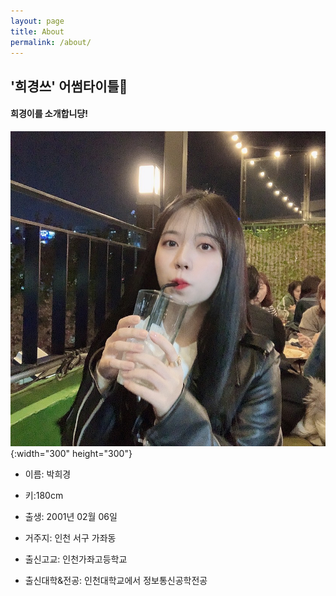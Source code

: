 ```yaml
---
layout: page
title: About
permalink: /about/
---
```


## **'희경쓰'** 어썸타이틀🙌

#### 희경이를 소개합니댱!

![](/assets/images/IMG_7038.jpg){:width="300" height="300"}

* 이름: 박희경

* 키:180cm

* 출생: 2001년 02월 06일 

* 거주지: 인천 서구 가좌동 

* 출신고교: 인천가좌고등학교

* 출신대학&전공: 인천대학교에서 정보통신공학전공

  

















































